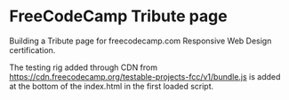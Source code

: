 # FreeCodeCamp Tribute page

Building a Tribute page for freecodecamp.com Responsive Web Design certification.

The testing rig added through CDN from https://cdn.freecodecamp.org/testable-projects-fcc/v1/bundle.js is added at the bottom of the index.html in the first loaded script.


